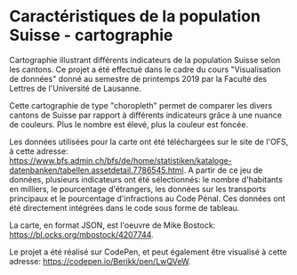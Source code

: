 # Caractéristiques de la population Suisse - cartographie
Cartographie illustrant différents indicateurs de la population Suisse selon les cantons. 
Ce projet a été effectué dans le cadre du cours "Visualisation de données" donné au semestre de printemps 2019 par la Faculté des Lettres de l'Université de Lausanne.

Cette cartographie de type "choropleth" permet de comparer les divers cantons de Suisse par rapport à différents indicateurs grâce à une nuance de couleurs. Plus le nombre est élevé, plus la couleur est foncée.

Les données utilisées pour la carte ont été téléchargées sur le site de l'OFS, à cette adresse: https://www.bfs.admin.ch/bfs/de/home/statistiken/kataloge-datenbanken/tabellen.assetdetail.7786545.html. A partir de ce jeu de données, plusieurs indicateurs ont été sélectionnés: le nombre d'habitants en milliers, le pourcentage d'étrangers, les données sur les transports principaux et le pourcentage d'infractions au Code Pénal. Ces données ont été directement intégrées dans le code sous forme de tableau.

La carte, en format JSON, est l'oeuvre de Mike Bostock: https://bl.ocks.org/mbostock/4207744. 

Le projet a été réalisé sur CodePen, et peut également être visualisé à cette adresse: https://codepen.io/Berikk/pen/LwQVeW.

